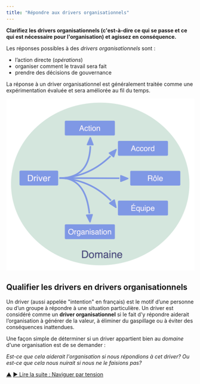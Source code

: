 ```yaml
---
title: "Répondre aux drivers organisationnels"
---
```



<strong>Clarifiez les drivers organisationnels (c'est-à-dire ce qui se passe et ce qui est nécessaire pour l'organisation) et agissez en conséquence.</strong>

Les réponses possibles à des <dfn data-info="Driver organisationnel: Un driver (aussi appelée &quot;intention&quot; en français) est le motif d’une personne ou d’un groupe à répondre à une situation particulière. Un driver est considéré comme un **driver organisationnel** si le fait d&#x27;y répondre aiderait l’organisation à générer de la valeur, à éliminer du gaspillage ou à éviter des conséquences inattendues.">drivers organisationnels</dfn> sont :

- l’action directe (<dfn data-info="Opérations: Faire le travail et organiser les activités du quotidien selon les contraintes définies par la gouvernance.">opérations</dfn>)
- organiser comment le travail sera fait
- prendre des décisions de gouvernance

La réponse à un driver organisationnel est généralement traitée comme une expérimentation évaluée et sera améliorée au fil du temps.

![Réponses possibles aux drivers organisationnels](img/driver-domain/driver-response-full.png)

## Qualifier les drivers en drivers organisationnels

Un driver (aussi appelée "intention" en français) est le motif d’une personne ou d’un groupe à répondre à une situation particulière. Un driver est considéré comme un **driver organisationnel** si le fait d'y répondre aiderait l’organisation à générer de la valeur, à éliminer du gaspillage ou à éviter des conséquences inattendues.

Une façon simple de déterminer si un driver appartient bien au <dfn data-info="Domaine: Une zone d&#x27;influence, d’activité et de prise de décisions distincte au sein d&#x27;une organisation.">domaine</dfn> d'une organisation est de se demander :

*Est-ce que cela aiderait l'organisation si nous répondions à cet driver? Ou est-ce que cela nous nuirait si nous ne le faisions pas?*

<div class="bottom-nav">
<a href="co-creation-and-evolution.html" title="Remonter: Cocréer et évoluer">▲</a> <a href="navigate-via-tension.html" title="Lire la suite : Naviguer par tension">▶ Lire la suite : Naviguer par tension</a>
</div>


<script type="text/javascript">
Mousetrap.bind('g n', function() {
    window.location.href = 'navigate-via-tension.html';
    return false;
});
</script>

